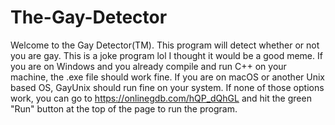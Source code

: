 # The-Gay-Detector
Welcome to the Gay Detector(TM). This program will detect whether or not you are gay. This is a joke program lol I thought it would be a good meme.
If you are on Windows and you already compile and run C++ on your machine, the .exe file should work fine.
If you are on macOS or another Unix based OS, GayUnix should run fine on your system.
If none of those options work, you can go to https://onlinegdb.com/hQP_dQhGL and hit the green "Run" button at the top of the page to run the program.
